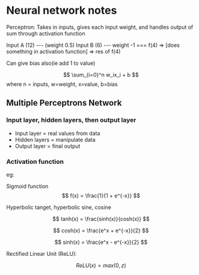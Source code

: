# Neural network notes

Perceptron:
Takes in inputs, gives each input weight, and handles output of sum through activation function

Input A (12) --- (weight 0.5)
Input B (6) --- weight -1 
=== f(4) => [does something in activation function] => res of f(4)

Can give bias also(ie add 1 to value)

$$
  \sum_{i=0}^n  w_ix_i + b
$$
where n = inputs, w=weight, x=value, b=bias

## Multiple Perceptrons Network

### Input layer, hidden layers, then output layer

- Input layer = real values from data
- Hidden layers = manipulate data
- Output layer = final output

### Activation function

eg:

Sigmoid function
$$
f(x) = \frac{1}{1 + e^{-x}}
$$

Hyperbolic tanget, hyperbolic sine, cosine

$$
tanh(x) = \frac{sinh(x)}{cosh(x)}
$$

$$
cosh(x) = \frac{e^x + e^{-x}}{2}
$$

$$
sinh(x) = \frac{e^x - e^{-x}}{2}
$$

Rectified Linear Unit (ReLU):

$$
ReLU(x) = max(0, z)
$$
